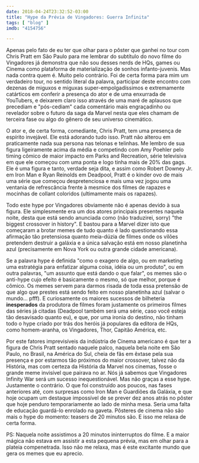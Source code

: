 ```yaml
---
date: 2018-04-24T23:32:52-03:00
title: "Hype da Prévia de Vingadores: Guerra Infinita"
tags: [ "blog" ]
imdb: "4154756"

---
```

Apenas pelo fato de eu ter que olhar para o pôster que ganhei no tour com Chris Pratt em São Paulo para me lembrar do subtítulo do novo filme do Vingadores já demonstra que não sou desses nerds de HQs, games ou Cinema como plataforma de materialização de sonhos infanto-juvenis. Mas nada contra quem é. Muito pelo contrário. Foi de certa forma para mim um verdadeiro tour, no sentido literal da palavra, participar deste encontro com dezenas de miguxos e miguxas super-empolgadíssimos e extremamente catárticos em conferir a presença do ator e de uma enxurrada de YouTubers, e deixarem claro isso através de uma maré de aplausos que precediam e "pós-cediam" cada comentário mais engraçadinho ou revelador sobre o futuro da saga da Marvel nesta que eles chamam de terceira fase ou algo do gênero de seu universo cinemático.

O ator e, de certa forma, comediante, Chris Pratt, tem uma presença de espírito invejável. Ele está adorando tudo isso. Pratt não alterou em praticamente nada sua persona nas telonas e telinhas. Me lembro de sua figura ligeiramente acima da média e competindo com Amy Poehler pelo timing cômico de maior impacto em Parks and Recreation, série televisiva em que ele começou com uma ponta e logo tinha mais de 20% das gags. Ele é uma figura e tanto, verdade seja dita, e assim como Robert Downey Jr. em Iron Man e Ryan Reinolds em Deadpool, Pratt é o kinder ovo de mais uma série que começou despretenciosa e mais uma vez jogou uma ventania de refrescância frente à mesmice dos filmes de rapazes e mocinhas de collant coloridos (ultimamente mais os rapazes).

Todo este hype por Vingadores obviamente não é apenas devido à sua figura. Ele simplesmente era um dos atores principais presentes naquela noite, desta que está sendo anunciada como (não traduzirei, sorry) "the biggest crossover in history". E bastou para a Marvel dizer isto que começaram a brotar memes de tudo quanto é lado questionando essa afirmação tão pretensiosa quanto meia-dúzia de filmes onde os vilões pretendem destruir a galáxia e a única salvação está em nosso planetinha azul (precisamente em Nova York ou outra grande cidade americana).

Se a palavra hype é definida "como o exagero de algo, ou em marketing uma estratégia para enfatizar alguma coisa, idéia ou um produto", ou em outra palavras, "um assunto que está dando o que falar", os memes são o anti-hype cujo efeito é basicamente o mesmo, só que melhor, porque é cômico. Os memes servem para darmos risada de toda essa pretensão de que algo que prestes está sendo feito em nosso planetinha azul (salvar o mundo... pfff). E curiosamente os maiores sucessos de bilheteria **inesperados** da produtora de filmes foram justamente os primeiros filmes das séries já citadas (Deadpool também será uma série, caso você esteja tão desavisado quanto eu), e que, por uma ironia do destino, não tinham todo o hype criado por trás dos heróis já populares da editora de HQs, como homem-aranha, os Vingadores, Thor, Capitão América, etc.

Por este fatores imprevisíveis da indústria de Cinema americano é que ter a figura de Chris Pratt sentado naquele palco, naquela bela noite em São Paulo, no Brasil, na América do Sul, cheia de fãs em êxtase pela sua presença e por estarmos tão próximos do maior crossover, talvez não da História, mas com certeza da História da Marvel nos cinemas, fosse o grande meme invisível que pairava no ar. Nós já sabemos que Vingadores Infinity War será um sucesso inequestionável. Mas não graças a esse hype. Justamente o contrário. O que foi construído aos poucos, nas fases anteriores até, com surpresas como Iron Man e Guardiões da Galáxia, e que hoje ocupam um destaque impossível de se prever dez anos atrás no pôster que hoje penduro temporariamente ao lado de minha mesa. Seria uma falta de educação guardá-lo enrolado na gaveta. Pôsteres de cinema não são mais o hype do momento: teasers de 20 minutos são. E isso me relaxa de certa forma.

PS: Naquela noite assistimos a 20 minutos ininterruptos do filme. E a maior mágica não estava em assistir a esta pequena prévia, mas em olhar para a plateia compenetrada. Isso não me relaxa, mas é este excitante mundo que gera os memes que eu aprecio.
